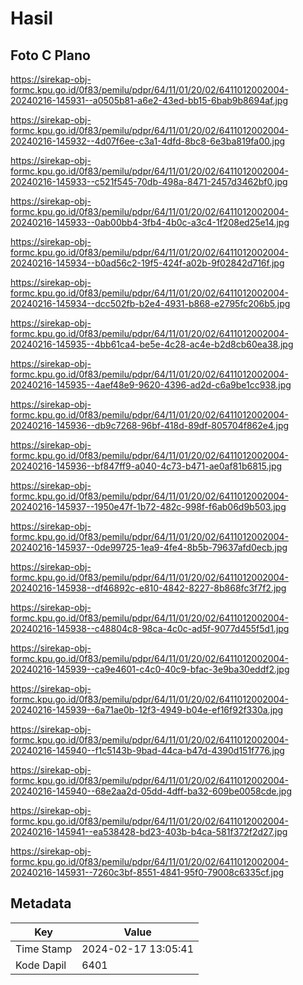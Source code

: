 # Hasil

## Foto C Plano

https://sirekap-obj-formc.kpu.go.id/0f83/pemilu/pdpr/64/11/01/20/02/6411012002004-20240216-145931--a0505b81-a6e2-43ed-bb15-6bab9b8694af.jpg

https://sirekap-obj-formc.kpu.go.id/0f83/pemilu/pdpr/64/11/01/20/02/6411012002004-20240216-145932--4d07f6ee-c3a1-4dfd-8bc8-6e3ba819fa00.jpg

https://sirekap-obj-formc.kpu.go.id/0f83/pemilu/pdpr/64/11/01/20/02/6411012002004-20240216-145933--c521f545-70db-498a-8471-2457d3462bf0.jpg

https://sirekap-obj-formc.kpu.go.id/0f83/pemilu/pdpr/64/11/01/20/02/6411012002004-20240216-145933--0ab00bb4-3fb4-4b0c-a3c4-1f208ed25e14.jpg

https://sirekap-obj-formc.kpu.go.id/0f83/pemilu/pdpr/64/11/01/20/02/6411012002004-20240216-145934--b0ad56c2-19f5-424f-a02b-9f02842d716f.jpg

https://sirekap-obj-formc.kpu.go.id/0f83/pemilu/pdpr/64/11/01/20/02/6411012002004-20240216-145934--dcc502fb-b2e4-4931-b868-e2795fc206b5.jpg

https://sirekap-obj-formc.kpu.go.id/0f83/pemilu/pdpr/64/11/01/20/02/6411012002004-20240216-145935--4bb61ca4-be5e-4c28-ac4e-b2d8cb60ea38.jpg

https://sirekap-obj-formc.kpu.go.id/0f83/pemilu/pdpr/64/11/01/20/02/6411012002004-20240216-145935--4aef48e9-9620-4396-ad2d-c6a9be1cc938.jpg

https://sirekap-obj-formc.kpu.go.id/0f83/pemilu/pdpr/64/11/01/20/02/6411012002004-20240216-145936--db9c7268-96bf-418d-89df-805704f862e4.jpg

https://sirekap-obj-formc.kpu.go.id/0f83/pemilu/pdpr/64/11/01/20/02/6411012002004-20240216-145936--bf847ff9-a040-4c73-b471-ae0af81b6815.jpg

https://sirekap-obj-formc.kpu.go.id/0f83/pemilu/pdpr/64/11/01/20/02/6411012002004-20240216-145937--1950e47f-1b72-482c-998f-f6ab06d9b503.jpg

https://sirekap-obj-formc.kpu.go.id/0f83/pemilu/pdpr/64/11/01/20/02/6411012002004-20240216-145937--0de99725-1ea9-4fe4-8b5b-79637afd0ecb.jpg

https://sirekap-obj-formc.kpu.go.id/0f83/pemilu/pdpr/64/11/01/20/02/6411012002004-20240216-145938--df46892c-e810-4842-8227-8b868fc3f7f2.jpg

https://sirekap-obj-formc.kpu.go.id/0f83/pemilu/pdpr/64/11/01/20/02/6411012002004-20240216-145938--c48804c8-98ca-4c0c-ad5f-9077d455f5d1.jpg

https://sirekap-obj-formc.kpu.go.id/0f83/pemilu/pdpr/64/11/01/20/02/6411012002004-20240216-145939--ca9e4601-c4c0-40c9-bfac-3e9ba30eddf2.jpg

https://sirekap-obj-formc.kpu.go.id/0f83/pemilu/pdpr/64/11/01/20/02/6411012002004-20240216-145939--6a71ae0b-12f3-4949-b04e-ef16f92f330a.jpg

https://sirekap-obj-formc.kpu.go.id/0f83/pemilu/pdpr/64/11/01/20/02/6411012002004-20240216-145940--f1c5143b-9bad-44ca-b47d-4390d151f776.jpg

https://sirekap-obj-formc.kpu.go.id/0f83/pemilu/pdpr/64/11/01/20/02/6411012002004-20240216-145940--68e2aa2d-05dd-4dff-ba32-609be0058cde.jpg

https://sirekap-obj-formc.kpu.go.id/0f83/pemilu/pdpr/64/11/01/20/02/6411012002004-20240216-145941--ea538428-bd23-403b-b4ca-581f372f2d27.jpg

https://sirekap-obj-formc.kpu.go.id/0f83/pemilu/pdpr/64/11/01/20/02/6411012002004-20240216-145931--7260c3bf-8551-4841-95f0-79008c6335cf.jpg


## Metadata

| Key        | Value               |
| ---------- | ------------------- |
| Time Stamp | 2024-02-17 13:05:41 |
| Kode Dapil | 6401                |



